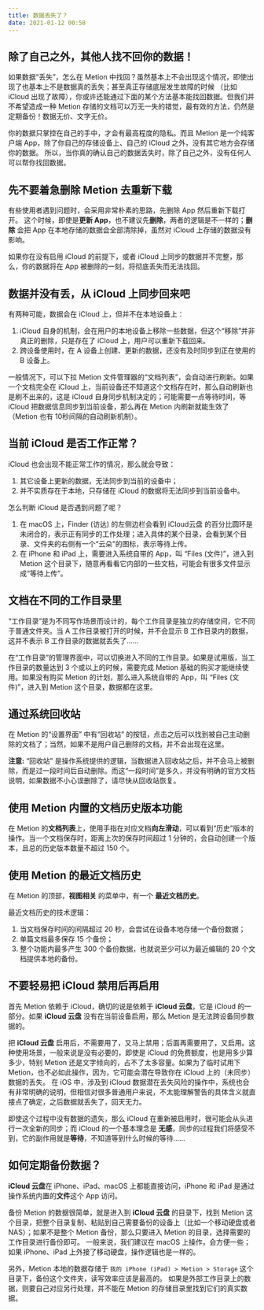```yaml
---
title: 数据丢失了？
date: 2021-01-12 00:58
---
```

## 除了自己之外，其他人找不回你的数据！
如果数据“丢失”，怎么在 Metion 中找回？虽然基本上不会出现这个情况，即使出现了也基本上不是数据真的丢失；甚至真正存储底层发生故障的时候 （比如 iCloud 出现了故障），你或许还能通过下面的某个方法基本能找回数据。但我们并不希望造成一种 Metion 存储的文档可以万无一失的错觉，最有效的方法，仍然是定期备份！数据无价、文字无价。

你的数据只掌控在自己的手中，才会有最高程度的隐私。而且 Metion 是一个纯客户端 App，除了你自己的存储设备上、自己的 iCloud 之外，没有其它地方会存储你的数据。
所以，当你真的确认自己的数据丢失时，除了自己之外，没有任何人可以帮你找回数据。

## 先不要着急删除 Metion 去重新下载
有些使用者遇到问题时，会采用非常朴素的思路，先删除 App 然后重新下载打开。
这个时候，即使是**更新 App**，也不建议先**删除**，两者的逻辑是不一样的；**删除** 会把 App 在本地存储的数据会全部清除掉，虽然对 iCloud 上存储的数据没有影响。

如果你在没有启用 iCloud 的前提下，或者 iCloud 上同步的数据并不完整，那么，你的数据将在 App 被删除的一刻，将彻底丢失而无法找回。

## 数据并没有丢，从 iCloud 上同步回来吧
有两种可能，数据会在 iCloud 上，但并不在本地设备上：
1. iCloud 自身的机制，会在用户的本地设备上移除一些数据，但这个“移除”并非真正的删除，只是存在了 iCloud 上，用户可以重新下载回来。
2. 跨设备使用时，在 A 设备上创建、更新的数据，还没有及时同步到正在使用的 B 设备上。

一般情况下，可以下拉 Metion 文件管理器的“文档列表”，会自动进行刷新。如果一个文档完全在 iCloud 上，当前设备还不知道这个文档存在时，那么自动刷新也是刷不出来的，这是 iCloud 自身同步机制决定的；可能需要一点等待时间，等 iCloud 把数据信息同步到当前设备，那么再在 Metion 内刷新就能生效了 （Metion 也有 10秒间隔的自动刷新机制）。

## 当前 iCloud 是否工作正常？
iCloud 也会出现不能正常工作的情况，那么就会导致：
1. 其它设备上更新的数据，无法同步到当前的设备中；
2. 并不实质存在于本地，只存储在 iCloud 的数据将无法同步到当前设备中。

怎么判断 iCloud 是否遇到问题了呢？
1. 在 macOS 上，Finder (访达) 的左侧边栏会看到 iCloud云盘 的百分比圆环是未闭合的，表示正有同步的工作处理；进入具体的某个目录，会看到某个目录、文件夹的右侧有一个“云朵”的图标，表示等待上传。
2. 在 iPhone 和 iPad 上，需要进入系统自带的 App，叫 “Files (文件)”，进入到 Metion 这个目录下，随意再看看它内部的一些文档，可能会有很多文件显示成“等待上传”。

## 文档在不同的工作目录里
“工作目录”是为不同写作场景而设计的，每个工作目录是独立的存储空间，它不同于普通文件夹。当 A 工作目录被打开的时候，并不会显示 B 工作目录内的数据，这并不表示 B 工作目录的数据就丢失了……

在“工作目录”的管理界面中，可以切换进入不同的工作目录。如果是试用版，当工作目录的数量达到 3 个或以上的时候，需要完成 Metion 基础的购买才能继续使用。如果没有购买 Metion 的计划，那么进入系统自带的 App，叫 “Files (文件)”，进入到 Metion 这个目录，数据都在这里。

## 通过系统回收站
在 Metion 的“设置界面” 中有“回收站” 的按钮，点击之后可以找到被自己主动删除的文档了；当然，如果不是用户自己删除的文档，并不会出现在这里。

**注意:**  “回收站” 是操作系统提供的逻辑，当数据进入回收站之后，并不会马上被删除，而是过一段时间后自动删除。而这“一段时间”是多久，并没有明确的官方文档说明，如果数据不小心误删除了，请尽快从回收站恢复。

## 使用 Metion 内置的文档历史版本功能
在 Metion 的**文档列表**上，使用手指在对应文档**向左滑动**，可以看到“历史”版本的操作。当一个文档保存时，距离上次的保存时间超过 1 分钟的，会自动创建一个版本，且总的历史版本数量不超过 150 个。

## 使用 Metion 的最近文档历史
在 Metion 的顶部，**视图相关** 的菜单中，有一个 **最近文档历史**。

最近文档历史的技术逻辑：
1. 当文档保存时间的间隔超过 20 秒，会尝试在设备本地存储一个备份数据；
2. 单篇文档最多保存 15 个备份；
3. 整个功能内最多产生 300 个备份数据，也就说至少可以为最近编辑的 20 个文档提供本地的备份。


## 不要轻易把 iCloud 禁用后再启用
首先 Metion 依赖于 iCloud，确切的说是依赖于 **iCloud 云盘**，它是 iCloud 的一部分。如果 **iCloud 云盘** 没有在当前设备启用，那么 Metion 是无法跨设备同步数据的。

把 **iCloud 云盘** 启用后，不需要用了，又马上禁用；后面再需要用了，又启用。这种使用场景，一般来说是没有必要的，即使是 iCloud 的免费额度，也是用多少算多少，特别 Metion 还是文字倾向的，占不了太多容量。如果为了临时试用下 Metion，也不必如此操作，因为，它可能会潜在导致你在 iCloud 上的（未同步）数据的丢失。
在 iOS 中，涉及到 iCloud 数据潜在丢失风险的操作中，系统也会有非常明确的说明，但相信对很多普通用户来说，不太能理解警告的具体含义就直接点了确定，之后数据就丢失了，回天无力。

即使这个过程中没有数据的遗失，那么 iCloud 在重新被启用时，很可能会从头进行一次全新的同步；而 iCloud 的一个基本理念是 **无感**，同步的过程我们将感受不到，它的副作用就是**等待**，不知道等到什么时候的等待……

## 如何定期备份数据？
**iCloud 云盘**在 iPhone、iPad、macOS 上都能直接访问，iPhone 和 iPad 是通过操作系统内置的**文件**这个 App 访问。

备份 Metion 的数据很简单，就是进入到 **iCloud 云盘** 的目录下，找到 Metion 这个目录，把整个目录复制、粘贴到自己需要备份的设备上（比如一个移动硬盘或者 NAS）；如果不是整个 Metion 备份，那么只要进入 Metion 的目录，选择需要的工作目录进行备份即可。
一般来说，我们建议在 macOS 上操作，会方便一些；如果 iPhone、iPad 上外接了移动硬盘，操作逻辑也是一样的。

另外，Metion 本地的数据存储于 `我的 iPhone (iPad) > Metion > Storage` 这个目录下，备份这个文件夹，读写效率应该是最高的。
如果是外部工作目录上的数据，则要自己对应另行处理，并不能在 Metion 的存储目录里找到它们的真实数据。
